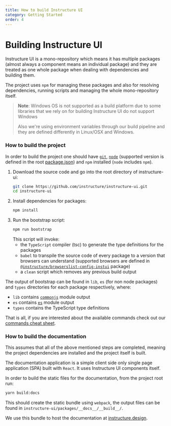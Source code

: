 ```yaml
---
title: How to build Instructure UI
category: Getting Started
order: 4
---
```


# Building Instructure UI

Instructure UI is a mono-repository which means it has multiple packages (almost always a component means an individual package) and they are treated as one whole package when dealing with dependencies and building them.

The project uses `npm` for managing these packages and also for resolving dependencies, running scripts and managing the whole mono-repository itself.

> **Note**: Windows OS is not supported as a build platform due to some libraries that we rely on for building Instructure UI do not support Windows
>
> Also we're using environment variables through our build pipeline and they are defined differently in Linux/OSX and Windows.

### How to build the project

In order to build the project one should have [`git`](https://git-scm.com/book/en/v2/Getting-Started-Installing-Git), [`node`](https://nodejs.org/en/download/) (supported version is defined in the root [package.json](https://github.com/instructure/instructure-ui/blob/master/package.json#L90)) and `npm` installed (`node` includes `npm`).

1. Download the source code and go into the root directory of instructure-ui:
   ```sh
   git clone https://github.com/instructure/instructure-ui.git
   cd instructure-ui
   ```
2. Install dependencies for packages:
   ```sh
   npm install
   ```
3. Run the bootstrap script:
   ```sh
   npm run bootstrap
   ```
   This script will invoke:
   - the `TypeScript` compiler (tsc) to generate the type definitions for the packages
   - `babel` to transpile the source code of every package to a version that browsers can understand (supported browsers are defined in [`@instructure/browserslist-config-instui`](https://github.com/instructure/instructure-ui/blob/master/packages/browserslist-config-instui/index.js) package)
   - a `clean` script which removes any previous build output

The output of bootstrap can be found in `lib`, `es` (for non node packages) and `types` directories for each package respectively, where:

- `lib` contains [`commonjs`](https://nodejs.org/docs/latest/api/modules.html#modules-commonjs-modules) module output
- `es` contains [`es`](https://nodejs.org/docs/latest/api/esm.html#modules-ecmascript-modules) module output
- `types` contains the TypeScript type definitions

That is all, if you are interested about the available commands check out our [commands cheat sheet](/#dev-commands).

### How to build the documentation

This assumes that all of the above mentioned steps are completed, meaning the project dependencies are installed and the project itself is built.

The documentation application is a simple client side only single page application (SPA) built with `React`. It uses Instructure UI components itself.

In order to build the static files for the documentation, from the project root run:

```sh
yarn build:docs
```

This should create the static bundle using `webpack`, the output files can be found in `instructure-ui/packages/__docs__/__build__/`.

We use this bundle to host the documentation at [instructure.design](https://instructure.design).
